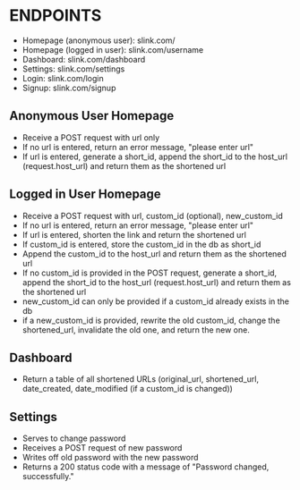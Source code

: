 # ENDPOINTS

- Homepage (anonymous user): slink.com/
- Homepage (logged in user): slink.com/username
- Dashboard: slink.com/dashboard
- Settings: slink.com/settings
- Login: slink.com/login
- Signup: slink.com/signup

## Anonymous User Homepage

- Receive a POST request with url only
- If no url is entered, return an error message, "please enter url"
- If url is entered, generate a short_id, append the short_id to the host_url (request.host_url) and return them as the shortened url

## Logged in User Homepage

- Receive a POST request with url, custom_id (optional), new_custom_id
- If no url is entered, return an error message, "please enter url"
- If url is entered, shorten the link and return the shortened url
- If custom_id is entered, store the custom_id in the db as short_id
- Append the custom_id to the host_url and return them as the shortened url
- If no custom_id is provided in the POST request, generate a short_id, append the short_id to the host_url (request.host_url) and return them as the shortened url
- new_custom_id can only be provided if a custom_id already exists in the db
- if a new_custom_id is provided, rewrite the old custom_id, change the shortened_url, invalidate the old one, and return the new one.

## Dashboard

- Return a table of all shortened URLs (original_url, shortened_url, date_created, date_modified (if a custom_id is changed))

## Settings

- Serves to change password
- Receives a POST request of new password
- Writes off old password with the new password
- Returns a 200 status code with a message of "Password changed, successfully."
